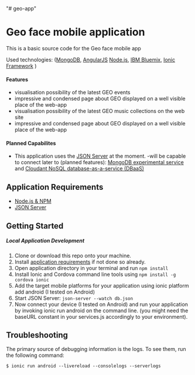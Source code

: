 "# geo-app" 
# Geo face mobile application  

This is a basic source code  for the Geo face mobile app

Used technologies:
([MongoDB](https://www.mongodb.org/), 
[AngularJS](https://angularjs.org/)
[Node.js](https://nodejs.org),
[IBM Bluemix](http://bluemix.net),
[Ionic Framework](http://ionicframework.com/)
)


#### Features
- visualisation possibility of the latest GEO events
- impressive and condensed page about GEO displayed on a well visible place of the web-app
- visualisation possibility of the latest GEO music collections on the web site
- impressive and condensed page about GEO displayed on a well visible place of the web-app

#### Planned Capabilites
- This application uses the 
[JSON Server](https://github.com/typicode/json-server) at the moment.
-will be capable to connect later to (planned features): [MongoDB experimental service](https://www.ng.bluemix.net/docs/#services/MongoDB/index.html#MongoDB)  and 
[Cloudant NoSQL database-as-a-service (DBaaS)](https://cloudant.com/)

## Application Requirements
- [Node.js & NPM](https://nodejs.org/en/download/)
- [JSON Server](https://github.com/typicode/json-server)


## Getting Started
##### Local Application Development
1. Clone or download this repo onto your machine.
2. Install [application requirements](#application-requirements) if not done so already.
3. Open application directory in your terminal and run `npm install`
4. Install Ionic and Cordova command line tools using `npm install -g cordova ionic`
5. Add the target mobile platforms for your application using ionic platform add android (I tested on Android)
6. Start JSON Server:  `json-server --watch db.json`
7. Now connect your device (I tested on Android) and run your application by invoking ionic run android on the command line. (you might need the baseURL constant in your services.js accordingly to your environment).


## Troubleshooting
The primary source of debugging information is the logs. To see them, run the following command:

  ```
  $ ionic run android --livereload --consolelogs --serverlogs
  ```


